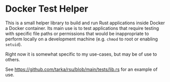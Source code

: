 # Docker Test Helper

This is a small helper library to build and run Rust applications inside Docker
a Docker container. Its main use is to test applications that require testing
with specific file paths or permissions that would be inappropriate to perform
locally on a development machine (e.g. `chmod` to root or enabling `setuid`).

Right now it is somewhat specific to my use-cases, but may be of use to others.

See https://github.com/tarka/rsu/blob/main/tests/lib.rs for an example of use.
